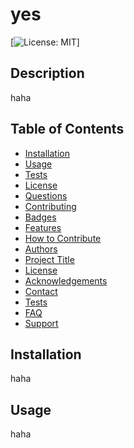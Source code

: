 # yes
  [![License: MIT](https://img.shields.io/badge/License-MIT-yellow.svg)]
  ## Description
  haha
  ## Table of Contents
  * [Installation](#installation)
  * [Usage](#usage)
  * [Tests](#tests)
  * [License](#license)
  * [Questions](#questions)
  * [Contributing](#contributing)
  * [Badges](#badges)
  * [Features](#features)
  * [How to Contribute](#how-to-contribute)
  * [Authors](#authors)
  * [Project Title](#project-title)
  * [License](#license)
  * [Acknowledgements](#acknowledgements)
  * [Contact](#contact)
  * [Tests](#tests)
  * [FAQ](#faq)
  * [Support](#support)

  ## Installation
  haha

  ## Usage
  haha


